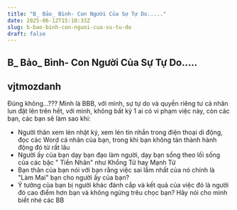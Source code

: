 ```yaml
---
title: "B_ Bảo_ Bình- Con Người Của Sự Tự Do....."
date: 2025-06-12T15:10:33Z
slug: b-bao-binh-con-nguoi-cua-su-tu-do
draft: false
---
```


## B_ Bảo_ Bình- Con Người Của Sự Tự Do.....

## vjtmozdanh

Đúng không...???
Mình là BBB, với mình, sự tự do và quyền riêng tư cá nhân lun đặt lên trên hết, với mình, không bất kỳ 1 ai có vi phạm việc này, còn các bạn, các bạn sẽ làm sao khi:
- Người thân xem lén nhật ký, xem lén tin nhắn trong điện thoại di động, đọc các Word cá nhân của bạn, trong khi bạn không tán thành hành động đó từ rất lâu
- Người ấy của bạn dạy bạn đạo làm người, dạy bạn sống theo lối sống của các bậc " Tiền Nhân" như Khổng Tử hay Mạnh Tử
- Bạn thân của bạn nói với bạn rằng việc sai lầm nhất của nó chính là "Làm Mai" bạn cho người ấy của bạn?
- Ý tưởng của bạn bị người khác đánh cắp và kết quả của việc đó là người đó cao điểm hơn bạn và không ngừng trêu chọc bạn?
Hãy nói cho mình biết nhé các BB